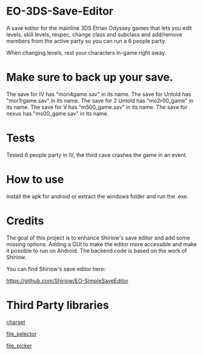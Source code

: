 # EO-3DS-Save-Editor
A save editor for the mainline 3DS Etrian Odyssey games that lets you edit levels, skill levels, respec, change class and subclass and add/remove members from the active party so you can run a 6 people party.

When changing levels, rest your characters in-game right away.

# Make sure to back up your save.

The save for IV has "mori4game.sav" in its name.
The save for Untold has "mor1rgame.sav" in its name.
The save for 2 Untold has "mo2r00_game" in its name.
The save for V has "m500_game.sav" in its name.
The save for nexus has "ms00_game.sav" in its name.

# Tests
Tested 6 people party in IV, the third cave crashes the game in an event.

# How to use
Install the apk for android or extract the windows folder and run the .exe.

# Credits
The goal of this project is to enhance Shiriow's save editor and add some missing options. Adding a GUI to make the editor more accessible and make it possible to run on Android. The backend code is based on the work of Shiriow.

You can find Shiriow's save editor here:

https://github.com/Shiriow/EO-SimpleSaveEditor

# Third Party libraries
[charset](https://pub.dev/packages/charset)

[file_selector](https://pub.dev/packages/file_selector)

[file_picker](https://pub.dev/packages/file_picker)